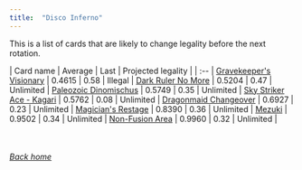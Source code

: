 ```yaml
---
title:  "Disco Inferno"
---
```


This is a list of cards that are likely to change legality before the next rotation.

| Card name | Average | Last | Projected legality |
| :-- |
[Gravekeeper's Visionary](https://db.ygoprodeck.com/card/?search=Gravekeeper's%20Visionary) | 0.4615 | 0.58 | Illegal |
[Dark Ruler No More](https://db.ygoprodeck.com/card/?search=Dark%20Ruler%20No%20More) | 0.5204 | 0.47 | Unlimited |
[Paleozoic Dinomischus](https://db.ygoprodeck.com/card/?search=Paleozoic%20Dinomischus) | 0.5749 | 0.35 | Unlimited |
[Sky Striker Ace - Kagari](https://db.ygoprodeck.com/card/?search=Sky%20Striker%20Ace%20-%20Kagari) | 0.5762 | 0.08 | Unlimited |
[Dragonmaid Changeover](https://db.ygoprodeck.com/card/?search=Dragonmaid%20Changeover) | 0.6927 | 0.23 | Unlimited |
[Magician's Restage](https://db.ygoprodeck.com/card/?search=Magician's%20Restage) | 0.8390 | 0.36 | Unlimited |
[Mezuki](https://db.ygoprodeck.com/card/?search=Mezuki) | 0.9502 | 0.34 | Unlimited |
[Non-Fusion Area](https://db.ygoprodeck.com/card/?search=Non-Fusion%20Area) | 0.9960 | 0.32 | Unlimited |

<br>

###### [Back home](index)